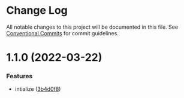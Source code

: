 # Change Log

All notable changes to this project will be documented in this file.
See [Conventional Commits](https://conventionalcommits.org) for commit guidelines.

<a name="1.1.0"></a>

# 1.1.0 (2022-03-22)

### Features

- intialize ([3b4d0f8](https://github.com/Himenon/datadog-typescript-openapi/commit/3b4d0f8))
